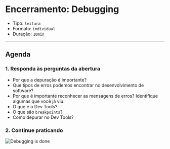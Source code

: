 # Encerramento: Debugging

- Tipo: `leitura`
- Formato: `individual`
- Duração: `10min`

***

## Agenda

### 1. Responda às perguntas da abertura

- Por que a depuração é importante?
- Que tipos de erros podemos encontrar no desenvolvimento de software?
- Por que é importante reconhecer as mensagens de erros? Identifique algumas que você já viu.
- O que é o Dev Tools?
- O que são `breakpoints`?
- Como depurar no Dev Tools?

### 2. Continue praticando

![Debugging is done](http://s2.quickmeme.com/img/32/3231c171a34d1b88ab1768b1ba5ef9f0e9b035f523e197f2b99f83b7856826e3.jpg)
